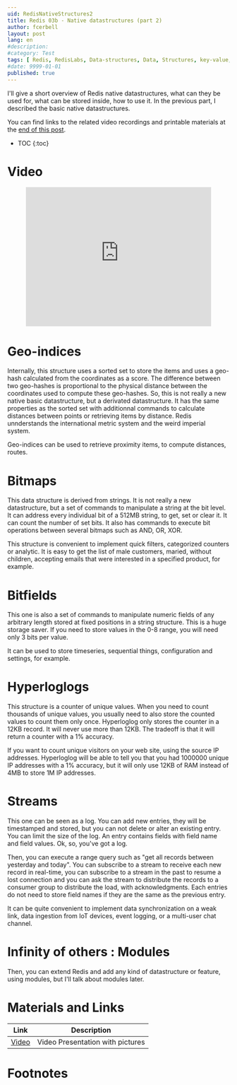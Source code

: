 ```yaml
---
uid: RedisNativeStructures2
title: Redis 03b - Native datastructures (part 2)
author: fcerbell
layout: post
lang: en
#description:
#category: Test
tags: [ Redis, RedisLabs, Data-structures, Data, Structures, key-value, key, value, strings, limits, sets, sorted, sorted sets, list, hash, geo, geo index, bitmap, bitfield, hyperloglog, usecase, stream, ttl, time-to-live, expiration, full text search, full text, search engine, graph database, graph, cypher, opencypher, concurrency, atomic counter, atomic, counter, lock, index, indices, stack, queue, joe queue, task queue, task ]
#date: 9999-01-01
published: true
---
```


I'll give a short overview of Redis native datastructures, what can they be
used for, what can be stored inside, how to use it. In the previous part, I
described the basic native datastructures.

You can find links to the related video recordings and printable materials at
the <a href="#materials-and-links">end of this post</a>.

* TOC
{:toc}

# Video

<center><iframe width="420" height="315" src="https://www.youtube.com/embed/LfVPXQ3gkzo" frameborder="0" allowfullscreen></iframe></center>


# Geo-indices

Internally, this structure uses a sorted set to store the items and uses a
geo-hash calculated from the coordinates as a score. The difference between two
geo-hashes is proportional to the physical distance between the coordinates used
to compute these geo-hashes. So, this is not really a new native basic
datastructure, but a derivated datastructure. It has the same properties as the
sorted set with additionnal commands to calculate distances between points or
retrieving items by distance. Redis unnderstands the international metric system
and the weird imperial system.

Geo-indices can be used to retrieve proximity items, to compute distances,
routes. 

# Bitmaps

This data structure is derived from strings. It is not really a new
datastructure, but a set of commands to manipulate a string at the bit level. It
can address every individual bit of a 512MB string, to get, set or clear it. It
can count the number of set bits.  It also has commands to execute bit
operations between several bitmaps such as AND, OR, XOR.

This structure is convenient to implement quick filters, categorized counters or
analytic. It is easy to get the list of male customers, maried, without
children, accepting emails that were interested in a specified product, for
example.

# Bitfields

This one is also a set of commands to manipulate numeric fields of any arbitrary
length stored at fixed positions in a string structure. This is a huge storage
saver. If you need to store values in the 0-8 range, you will need only 3 bits
per value.

It can be used to store timeseries, sequential things, configuration and
settings, for example.

# Hyperloglogs

This structure is a counter of unique values. When you need to count thousands
of unique values, you usually need to also store the counted values to count
them only once. Hyperloglog only stores the counter in a 12KB record. It will
never use more than 12KB. The tradeoff is that it will return a counter with a
1% accuracy.

If you want to count unique visitors on your web site, using the source IP
addresses. Hyperloglog will be able to tell you that you had 1000000 unique IP
addresses with a 1% accuracy, but it will only use 12KB of RAM instead of 4MB to
store 1M IP addresses.

# Streams

This one can be seen as a log. You can add new entries, they will be timestamped
and stored, but you can not delete or alter an existing entry. You can limit the
size of the log. An entry contains fields with field name and field values. Ok,
so, you've got a log.

Then, you can execute a range query such as "get all records between yesterday
and today". You can subscribe to a stream to receive each new record in
real-time, you can subscribe to a stream in the past to resume a lost connection
and you can ask the stream to distribute the records to a consumer group to
distribute the load, with acknowledgments. Each entries do not need to store
field names if they are the same as the previous entry.

It can be quite convenient to implement data synchronization on a weak link,
data ingestion from IoT devices, event logging, or a multi-user chat channel.

# Infinity of others : Modules

Then, you can extend Redis and add any kind of datastructure or feature, using
modules, but I'll talk about modules later.

# Materials and Links

| Link | Description |
|---|---|
| [Video] | Video Presentation with pictures|

# Footnotes

[Video]: https://youtu.be/LfVPXQ3gkzo "Video presentation with pictures"
